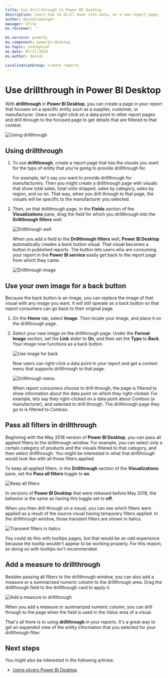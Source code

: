 ```yaml
---
title: Use drillthrough in Power BI Desktop
description: Learn how to drill down into data, on a new report page, in Power BI Desktop
author: davidiseminger
manager: kfile
ms.reviewer: ''

ms.service: powerbi
ms.component: powerbi-desktop
ms.topic: conceptual
ms.date: 07/27/2018
ms.author: davidi

LocalizationGroup: Create reports
---
```

# Use drillthrough in Power BI Desktop
With **drillthrough** in **Power BI Desktop**, you can create a page in your report that focuses on a specific entity such as a supplier, customer, or manufacturer. Users can right-click on a data point in other report pages and drill through to the focused page to get details that are filtered to that context.

![Using drillthrough](media/desktop-drillthrough/drillthrough_01.png)

## Using drillthrough
1. To use **drillthrough**, create a report page that has the visuals you want for the type of entity that you're going to provide drillthrough for. 

    For example, let's say you want to provide drillthrough for manufacturers. Then you might create a drillthrough page with visuals that show total sales, total units shipped, sales by category, sales by region, and so on. That way, when you drill through to that page, the visuals will be specific to the manufacturer you selected.

2. Then, on that drillthrough page, in the **Fields** section of the **Visualizations** pane, drag the field for which you drillthrough into the **Drillthrough filters** well.

    ![Drillthrough well](media/desktop-drillthrough/drillthrough_02.png)

    When you add a field to the **Drillthrough filters** well, **Power BI Desktop** automatically creates a *back* button visual. That visual becomes a button in published reports. The button lets users who are consuming your report in the **Power BI service** easily get back to the report page from which they came.

    ![Drillthrough image](media/desktop-drillthrough/drillthrough_03.png)

## Use your own image for a back button    
 Because the back button is an image, you can replace the image of that visual with any image you want. It will still operate as a back button so that report consumers can go back to their original page.

1. On the **Home** tab, select **Image**. Then locate your image, and place it on the drillthrough page.

2. Select your new image on the drillthrough page. Under the **Format Image** section, set the **Link** slider to **On**, and  then set the **Type** to **Back**. Your image now functions as a back button.

    ![Use image for back](media/desktop-drillthrough/drillthrough_05.png)

    
     Now users can right-click a data point in your report and get a context menu that supports drillthrough to that page. 

    ![Drillthrough menu](media/desktop-drillthrough/drillthrough_04.png)

    When report consumers choose to drill through, the page is filtered to show information about the data point on which they right-clicked. For example, lets say they right-clicked on a data point about Contoso (a manufacturer), and selected to drill through. The drillthrough page they go to is filtered to Contoso.

## Pass all filters in drillthrough

Beginning with the May 2018 version of **Power BI Desktop**, you can pass all applied filters to the drillthrough window. For example, you can select only a certain category of products and the visuals filtered to that category, and then select drillthrough. You might be interested in what that drillthrough would look like with all those filters applied.

To keep all applied filters, in the **Drillthrough** section of the **Visualizations** pane, set the **Pass all filters** toggle to **on**. 

![Keep all filters](media/desktop-drillthrough/drillthrough_06.png)

In versions of **Power BI Desktop** that were released before May 2018, the behavior is the same as having this toggle set to **off**.

When you then drill through on a visual, you can see which filters were applied as a result of the source visual having temporary filters applied. In the drillthrough window, those transient filters are shown in italics. 

![Transient filters in italics](media/desktop-drillthrough/drillthrough_07.png)

You could do this with tooltips pages, but that would be an odd experience because the tooltip wouldn't appear to be working properly. For this reason, so doing so with tooltips isn't recommended.

## Add a measure to drillthrough

Besides passing all filters to the drillthrough window, you can also add a measure or a summarized numeric column to the drillthrough area. Drag the drillthrough field to the drillthrough card to apply it. 

![Add a measure to drillthrough](media/desktop-drillthrough/drillthrough_08.png)

When you add a measure or summarized numeric column, you can drill through to the page when the field is used in the *Value* area of a visual.

That's all there is to using **drillthrough** in your reports. It's a great way to get an expanded view of the entity information that you selected for your drillthrough filter.

## Next steps

You might also be interested in the following articles:

* [Using slicers Power BI Desktop](visuals/desktop-slicers.md)

